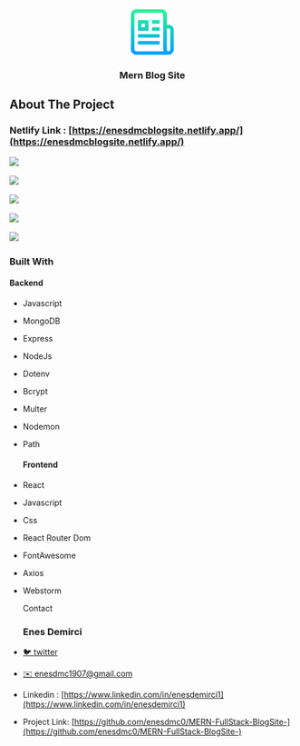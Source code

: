 


<div align="center">
  <a href="https://github.com/github_username/repo_name">
    <img src="images/logo.png" alt="Logo" width="80" height="80">
  </a>
<h3 align="center">Mern Blog Site</h3>
</div>



## About The Project

### Netlify Link :  [https://enesdmcblogsite.netlify.app/](https://enesdmcblogsite.netlify.app/)



![][img-1]

![][img-2]

![][img-3]

![][img-4]

![][img-5]





### Built With

#### 		Backend

- Javascript

- MongoDB

- Express

- NodeJs

- Dotenv

- Bcrypt

- Multer

- Nodemon

- Path

  

  #### Frontend

* React

* Javascript

* Css

* React Router Dom

* FontAwesome

* Axios

* Webstorm

  

  

  Contact

  ### Enes Demirci

- [🐦 twitter](https://twitter.com/enesdmc00) 
- [ ✉️ enesdmc1907@gmail.com]()
- Linkedin : [https://www.linkedin.com/in/enesdemirci1](https://www.linkedin.com/in/enesdemirci1)

- Project Link: [https://github.com/enesdmc0/MERN-FullStack-BlogSite-](https://github.com/enesdmc0/MERN-FullStack-BlogSite-)

  

[img-1]: images/mern1.png
[img-2]: images/mern2.png 
[img-3]: images/mern3.png
[img-4]: images/mern4.png 
[img-5]: images/mern5.png



